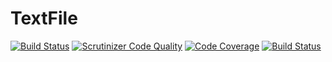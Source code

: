 TextFile
=========

[![Build Status](https://travis-ci.org/Babacooll/TextFile.svg?branch=master)](https://travis-ci.org/Babacooll/TextFile)
[![Scrutinizer Code Quality](https://scrutinizer-ci.com/g/Babacooll/TextFile/badges/quality-score.png?b=master)](https://scrutinizer-ci.com/g/Babacooll/TextFile/?branch=master)
[![Code Coverage](https://scrutinizer-ci.com/g/Babacooll/TextFile/badges/coverage.png?b=master)](https://scrutinizer-ci.com/g/Babacooll/TextFile/?branch=master)
[![Build Status](https://scrutinizer-ci.com/g/Babacooll/TextFile/badges/build.png?b=master)](https://scrutinizer-ci.com/g/Babacooll/TextFile/build-status/master)
